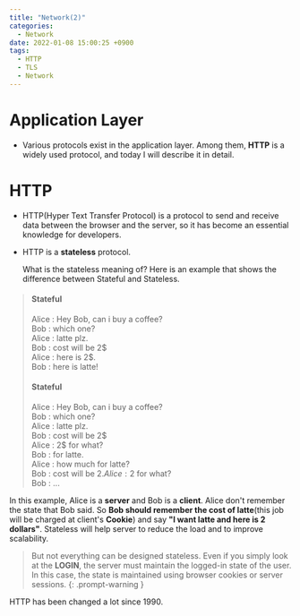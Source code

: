 ```yaml
---
title: "Network(2)"
categories:
  - Network
date: 2022-01-08 15:00:25 +0900
tags:
  - HTTP
  - TLS
  - Network
---
```


# Application Layer
* Various protocols exist in the application layer. Among them, **HTTP** is a widely used protocol, and today I will describe it in detail.

# HTTP
* HTTP(Hyper Text Transfer Protocol) is a protocol to send and receive data between the browser and the server, so it has become an essential knowledge for developers.
* HTTP is a **stateless** protocol.
  
  What is the stateless meaning of? Here is an example that shows the difference between Stateful and Stateless.  
> #### Stateful   
> Alice : Hey Bob, can i buy a coffee?    
> Bob : which one?    
> Alice : latte plz.   
> Bob : cost will be 2$   
> Alice : here is 2$.   
> Bob : here is latte!   
> 
> #### Stateful
> Alice : Hey Bob, can i buy a coffee?   
> Bob : which one?   
> Alice : latte plz.   
> Bob : cost will be 2$    
> Alice : 2$ for what?   
> Bob : for latte.   
> Alice : how much for latte?   
> Bob : cost will be 2$.   
> Alice : 2$ for what?   
> Bob : ...   

  In this example, Alice is a **server** and Bob is a **client**. Alice don't remember the state that Bob said. So **Bob should remember the cost of latte**(this job will be charged at client's **Cookie**) and say **"I want latte and here is 2 dollars"**. Stateless will help server to reduce the load and to improve scalability.
  
> But not everything can be designed stateless. Even if you simply look at the **LOGIN**, the server must maintain the logged-in state of the user. In this case, the state is maintained using browser cookies or server sessions.
{: .prompt-warning }

  HTTP has been changed a lot since 1990.

